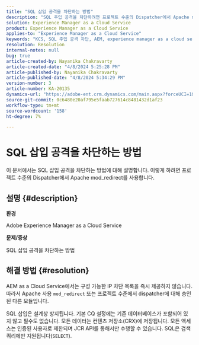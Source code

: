 ```yaml
---
title: "SQL 삽입 공격을 차단하는 방법"
description: "SQL 주입 공격을 차단하려면 프로젝트 수준의 Dispatcher에서 Apache mod_redirect를 사용하십시오."
solution: Experience Manager as a Cloud Service
product: Experience Manager as a Cloud Service
applies-to: "Experience Manager as a Cloud Service"
keywords: "KCS, SQL 주입 공격 차단, AEM, experience manager as a cloud service"
resolution: Resolution
internal-notes: null
bug: true
article-created-by: Nayanika Chakravarty
article-created-date: "4/8/2024 5:25:28 PM"
article-published-by: Nayanika Chakravarty
article-published-date: "4/8/2024 5:34:29 PM"
version-number: 3
article-number: KA-20135
dynamics-url: "https://adobe-ent.crm.dynamics.com/main.aspx?forceUCI=1&pagetype=entityrecord&etn=knowledgearticle&id=5c07fdf9-ccf5-ee11-a1fe-6045bd006295"
source-git-commit: 0c6480e20af795e5faab727614c8481432d1af23
workflow-type: tm+mt
source-wordcount: '158'
ht-degree: 7%

---
```


# SQL 삽입 공격을 차단하는 방법


이 문서에서는 SQL 삽입 공격을 차단하는 방법에 대해 설명합니다. 이렇게 하려면 프로젝트 수준의 Dispatcher에서 Apache mod_redirect를 사용합니다.

## 설명 {#description}


<b>환경</b>

Adobe Experience Manager as a Cloud Service

<b>문제/증상</b>

SQL 삽입 공격을 차단하는 방법


## 해결 방법 {#resolution}


AEM as a Cloud Service에서는 구성 가능한 IP 차단 목록을 즉시 제공하지 않습니다. 따라서 Apache 사용 `mod_redirect` 또는 프로젝트 수준에서 dispatcher에 대해 승인된 다른 모듈입니다.

SQL 삽입은 설계상 방지됩니다. 기본 CQ 설정에는 기존 데이터베이스가 포함되어 있지 않고 필수도 없습니다. 모든 데이터는 컨텐츠 저장소(CRX)에 저장됩니다. 모든 액세스는 인증된 사용자로 제한되며 JCR API를 통해서만 수행할 수 있습니다. SQL은 검색 쿼리에만 지원됩니다(`SELECT`).
